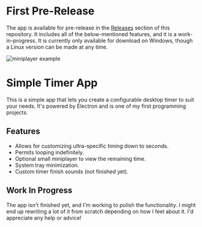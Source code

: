 # First Pre-Release
The app is available for pre-release in the [Releases](https://github.com/rredwiz/timer_app/releases) section of this repository. It includes all of the below-mentioned features, and it is a work-in-progress. It is currently only available for download on Windows, though a Linux version can be made at any time.
  
![miniplayer example](https://cdn.discordapp.com/attachments/1279629058149191794/1372293175410032874/image.png?ex=68263f1c&is=6824ed9c&hm=bc5b353180136ad7955a396b638e29b0a8c1c3beac8afcd5362367f37b7fc16e&)
  
# Simple Timer App

This is a simple app that lets you create a configurable desktop timer to suit your needs. 
It's powered by Electron and is one of my first programming projects. 

## Features
* Allows for customizing ultra-specific timing down to seconds.
* Permits looping indefinitely.
* Optional small miniplayer to view the remaining time.
* System tray minimization.
* Custom timer finish sounds (not finished yet).

## Work In Progress

The app isn't finished yet, and I'm working to polish the functionality. 
I might end up rewriting a lot of it from scratch depending on how I feel about it.
I'd appreciate any help or advice!
